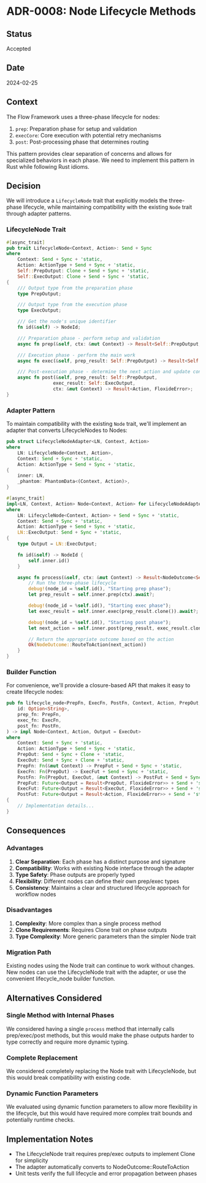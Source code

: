 # ADR-0008: Node Lifecycle Methods

## Status

Accepted

## Date

2024-02-25

## Context

The Flow Framework uses a three-phase lifecycle for nodes:

1. `prep`: Preparation phase for setup and validation
2. `execCore`: Core execution with potential retry mechanisms
3. `post`: Post-processing phase that determines routing

This pattern provides clear separation of concerns and allows for specialized behaviors in each phase. We need to implement this pattern in Rust while following Rust idioms.

## Decision

We will introduce a `LifecycleNode` trait that explicitly models the three-phase lifecycle, while maintaining compatibility with the existing `Node` trait through adapter patterns.

### LifecycleNode Trait

```rust
#[async_trait]
pub trait LifecycleNode<Context, Action>: Send + Sync
where
    Context: Send + Sync + 'static,
    Action: ActionType + Send + Sync + 'static,
    Self::PrepOutput: Clone + Send + Sync + 'static,
    Self::ExecOutput: Clone + Send + Sync + 'static,
{
    /// Output type from the preparation phase
    type PrepOutput;

    /// Output type from the execution phase
    type ExecOutput;

    /// Get the node's unique identifier
    fn id(&self) -> NodeId;

    /// Preparation phase - perform setup and validation
    async fn prep(&self, ctx: &mut Context) -> Result<Self::PrepOutput, FloxideError>;

    /// Execution phase - perform the main work
    async fn exec(&self, prep_result: Self::PrepOutput) -> Result<Self::ExecOutput, FloxideError>;

    /// Post-execution phase - determine the next action and update context
    async fn post(&self, prep_result: Self::PrepOutput,
                 exec_result: Self::ExecOutput,
                 ctx: &mut Context) -> Result<Action, FloxideError>;
}
```

### Adapter Pattern

To maintain compatibility with the existing `Node` trait, we'll implement an adapter that converts LifecycleNodes to Nodes:

```rust
pub struct LifecycleNodeAdapter<LN, Context, Action>
where
    LN: LifecycleNode<Context, Action>,
    Context: Send + Sync + 'static,
    Action: ActionType + Send + Sync + 'static,
{
    inner: LN,
    _phantom: PhantomData<(Context, Action)>,
}

#[async_trait]
impl<LN, Context, Action> Node<Context, Action> for LifecycleNodeAdapter<LN, Context, Action>
where
    LN: LifecycleNode<Context, Action> + Send + Sync + 'static,
    Context: Send + Sync + 'static,
    Action: ActionType + Send + Sync + 'static,
    LN::ExecOutput: Send + Sync + 'static,
{
    type Output = LN::ExecOutput;

    fn id(&self) -> NodeId {
        self.inner.id()
    }

    async fn process(&self, ctx: &mut Context) -> Result<NodeOutcome<Self::Output, Action>, FloxideError> {
        // Run the three-phase lifecycle
        debug!(node_id = %self.id(), "Starting prep phase");
        let prep_result = self.inner.prep(ctx).await?;

        debug!(node_id = %self.id(), "Starting exec phase");
        let exec_result = self.inner.exec(prep_result.clone()).await?;

        debug!(node_id = %self.id(), "Starting post phase");
        let next_action = self.inner.post(prep_result, exec_result.clone(), ctx).await?;

        // Return the appropriate outcome based on the action
        Ok(NodeOutcome::RouteToAction(next_action))
    }
}
```

### Builder Function

For convenience, we'll provide a closure-based API that makes it easy to create lifecycle nodes:

```rust
pub fn lifecycle_node<PrepFn, ExecFn, PostFn, Context, Action, PrepOut, ExecOut, PrepFut, ExecFut, PostFut>(
    id: Option<String>,
    prep_fn: PrepFn,
    exec_fn: ExecFn,
    post_fn: PostFn,
) -> impl Node<Context, Action, Output = ExecOut>
where
    Context: Send + Sync + 'static,
    Action: ActionType + Send + Sync + 'static,
    PrepOut: Send + Sync + Clone + 'static,
    ExecOut: Send + Sync + Clone + 'static,
    PrepFn: Fn(&mut Context) -> PrepFut + Send + Sync + 'static,
    ExecFn: Fn(PrepOut) -> ExecFut + Send + Sync + 'static,
    PostFn: Fn(PrepOut, ExecOut, &mut Context) -> PostFut + Send + Sync + 'static,
    PrepFut: Future<Output = Result<PrepOut, FloxideError>> + Send + 'static,
    ExecFut: Future<Output = Result<ExecOut, FloxideError>> + Send + 'static,
    PostFut: Future<Output = Result<Action, FloxideError>> + Send + 'static,
{
    // Implementation details...
}
```

## Consequences

### Advantages

1. **Clear Separation**: Each phase has a distinct purpose and signature
2. **Compatibility**: Works with existing Node interface through the adapter
3. **Type Safety**: Phase outputs are properly typed
4. **Flexibility**: Different nodes can define their own prep/exec types
5. **Consistency**: Maintains a clear and structured lifecycle approach for workflow nodes

### Disadvantages

1. **Complexity**: More complex than a single process method
2. **Clone Requirements**: Requires Clone trait on phase outputs
3. **Type Complexity**: More generic parameters than the simpler Node trait

### Migration Path

Existing nodes using the Node trait can continue to work without changes. New nodes can use the LifecycleNode trait with the adapter, or use the convenient lifecycle_node builder function.

## Alternatives Considered

### Single Method with Internal Phases

We considered having a single `process` method that internally calls prep/exec/post methods, but this would make the phase outputs harder to type correctly and require more dynamic typing.

### Complete Replacement

We considered completely replacing the Node trait with LifecycleNode, but this would break compatibility with existing code.

### Dynamic Function Parameters

We evaluated using dynamic function parameters to allow more flexibility in the lifecycle, but this would have required more complex trait bounds and potentially runtime checks.

## Implementation Notes

- The LifecycleNode trait requires prep/exec outputs to implement Clone for simplicity
- The adapter automatically converts to NodeOutcome::RouteToAction
- Unit tests verify the full lifecycle and error propagation between phases
